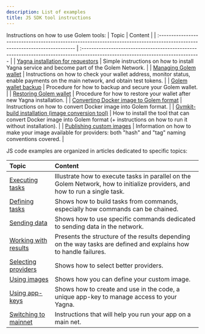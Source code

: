 ```yaml
---
description: List of examples
title: JS SDK tool instructions
---
```


Instructions on how to use Golem tools:
| Topic | Content |
| :-------------------------------------------------------------------------------------------------------------------------- | :------------------------------------------------------------------------------------------------------------------------------ |
| [Yagna installation for requestors](/docs/creators/javascript/examples/tools/yagna-installation-for-requestors) | Simple instructions on how to install Yagna service and become part of the Golem Network. |
| [Managing Golem wallet](/docs/creators/javascript/examples/tools/managing-golem-wallet) | Instructions on how to check your wallet address, monitor status, enable payments on the main network, and obtain test tokens. |
| [Golem wallet backup](/docs/creators/javascript/examples/tools/golem-wallet-backup) | Procedure for how to backup and secure your Golem wallet. |
| [Restoring Golem wallet](/docs/creators/javascript/examples/tools/restoring-golem-wallet) | Procedure for how to restore your wallet after new Yagna installation. |
| [Converting Docker image to Golem format](/docs/creators/javascript/examples/tools/converting-docker-image-to-golem-format) | Instructions on how to convert Docker image into Golem format. |
| [Gvmkit-build installation (image conversion tool)](/docs/creators/javascript/examples/tools/gvmkit-build-installation) | How to install the tool that can convert Docker image into Golem format (+ instructions on how to run it without installation). |
| [Publishing custom images](/docs/creators/javascript/examples/tools/publishing-custom-images) | Information on how to make your image available for providers: both "hash" and "tag" naming conventions covered. |

JS code examples are organized in articles dedicated to specific topics:

| Topic                                                                           | Content                                                                                                                      |
| :------------------------------------------------------------------------------ | :--------------------------------------------------------------------------------------------------------------------------- |
| [Executing tasks](/docs/creators/javascript/examples/executing-tasks)           | Illustrate how to execute tasks in parallel on the Golem Network, how to initialize providers, and how to run a single task. |
| [Defining tasks](/docs/creators/javascript/examples/composing-tasks)            | Shows how to build tasks from commands, especially how commands can be chained.                                              |
| [Sending data](/docs/creators/javascript/examples/transferring-data)            | Shows how to use specific commands dedicated to sending data in the network.                                                 |
| [Working with results](/docs/creators/javascript/examples/working-with-results) | Presents the structure of the results depending on the way tasks are defined and explains how to handle failures.            |
| [Selecting providers](/docs/creators/javascript/examples/selecting-providers)   | Shows how to select better providers.                                                                                        |
| [Using images](/docs/creators/javascript/examples/working-with-images)          | Shows how you can define your custom image.                                                                                  |
| [Using app-keys](/docs/creators/javascript/examples/using-app-keys)             | Shows how to create and use in the code, a unique app-key to manage access to your Yagna.                                    |
| [Switching to mainnet](/docs/creators/javascript/examples/switching-to-mainnet) | Instructions that will help you run your app on a main net.                                                                  |
